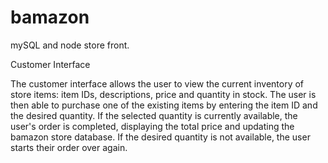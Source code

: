 # bamazon
mySQL and node store front.

Customer Interface

The customer interface allows the user to view the current inventory of store items: item IDs, descriptions, price and quantity in stock. The user is then able to purchase one of the existing items by entering the item ID and the desired quantity. If the selected quantity is currently available, the user's order is completed, displaying the total price and updating the bamazon store database. If the desired quantity is not available, the user starts their order over again.
